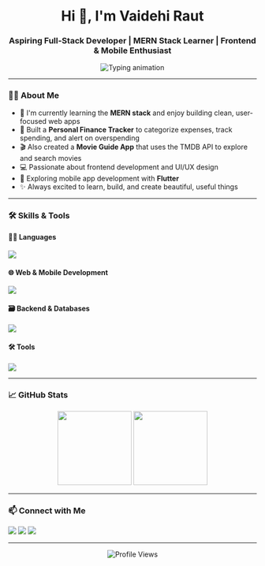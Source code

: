 <h1 align="center">Hi 👋, I'm Vaidehi Raut</h1>
<h3 align="center">Aspiring Full-Stack Developer | MERN Stack Learner | Frontend & Mobile Enthusiast</h3>

<p align="center">
  <img src="https://readme-typing-svg.demolab.com?font=Fira+Code&size=20&pause=1000&center=true&vCenter=true&width=500&lines=Web+Developer+%F0%9F%92%BB;Learning+MERN+Stack+%F0%9F%9A%80;Loves+Frontend+Design+%F0%9F%8C%9F;Always+Building+Something+Cool+%F0%9F%9B%A0" alt="Typing animation" />
</p>

---

### 👩‍💻 About Me

- 🌱 I'm currently learning the **MERN stack** and enjoy building clean, user-focused web apps
- 💸 Built a **Personal Finance Tracker** to categorize expenses, track spending, and alert on overspending
- 🎬 Also created a **Movie Guide App** that uses the TMDB API to explore and search movies  
- 💻 Passionate about frontend development and UI/UX design  
- 📱 Exploring mobile app development with **Flutter**  
- ✨ Always excited to learn, build, and create beautiful, useful things

---

### 🛠 Skills & Tools

#### 👩‍💻 Languages  
<p align="left">
  <img src="https://skillicons.dev/icons?i=c,cpp,java,python,js" />
</p>

#### 🌐 Web & Mobile Development  
<p align="left">
  <img src="https://skillicons.dev/icons?i=html,css,react,tailwind,bootstrap,flutter" />
</p>

#### 🗃️ Backend & Databases  
<p align="left">
  <img src="https://skillicons.dev/icons?i=nodejs,express,mongodb,mysql" />
</p>

#### 🛠 Tools  
<p align="left">
  <img src="https://skillicons.dev/icons?i=git,github,vscode,figma,canva" />
</p>

---

### 📈 GitHub Stats

<p align="center">
  <img src="https://github-readme-stats.vercel.app/api?username=vaidehi310705&show_icons=true&theme=radical" height="150"/>
  <img src="https://github-readme-streak-stats.herokuapp.com/?user=vaidehi310705&theme=radical" height="150"/>
</p>

---

### 📫 Connect with Me

<p>
  <a href="mailto:vaidehiraut21@gmail.com"><img src="https://img.shields.io/badge/-Email-red?style=flat&logo=gmail&logoColor=white"></a>
  <a href="https://www.linkedin.com/in/vaidehi-raut-9563052b9/"><img src="https://img.shields.io/badge/-LinkedIn-blue?style=flat&logo=linkedin&logoColor=white"></a>
  <a href="https://github.com/vaidehi310705"><img src="https://img.shields.io/badge/-GitHub-black?style=flat&logo=github&logoColor=white"></a>
</p>

---

<p align="center">
  <img src="https://komarev.com/ghpvc/?username=vaidehi310705&style=flat-square&color=blue" alt="Profile Views" />
</p>
